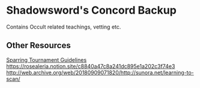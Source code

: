 # Shadowsword's Concord Backup

Contains Occult related teachings, vetting etc.

## Other Resources
[Sparring Tournament Guidelines](https://docs.google.com/document/d/1VnrsAd7R8DeGBTdCPm7q2FqqUJehQmbdJEo93LmbRqY/edit?usp=sharing)
https://rosealeria.notion.site/c8840a47c8a241dc895e1a202c3f74e3
http://web.archive.org/web/20180909071820/http://sunora.net/learning-to-scan/